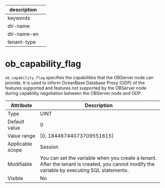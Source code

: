 |description||
|---|---|
|keywords||
|dir-name||
|dir-name-en||
|tenant-type||

# ob_capability_flag

`ob_capability_flag` specifies the capabilities that the OBServer node can provide. It is used to inform OceanBase Database Proxy (ODP) of the features supported and features not supported by the OBServer node during capability negotiation between the OBServer node and ODP.

| **Attribute** | **Description** |
|--------|----------------------------------|
| Type | UINT |
| Default value | 0 |
| Value range | \[0, 18446744073709551615\] |
| Applicable scope | Session |
| Modifiable | You can set the variable when you create a tenant. After the tenant is created, you cannot modify the variable by executing SQL statements. |
| Visible | No |
